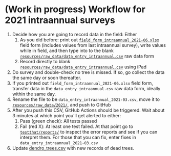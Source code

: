 # (Work in progress) Workflow for 2021 intraannual surveys

1. Decide how you are going to record data in the field: Either
    1. As you did before: print out [`field_form_intraannual_2021-06.xlsx`](https://github.com/SCBI-ForestGEO/Dendrobands/tree/master/resources/field_forms/2021) field form (includes values from last intraannual survey), write values while in field, and then type into to the blank [`resources/raw_data/data_entry_intraannual.csv`](https://github.com/SCBI-ForestGEO/Dendrobands/blob/master/resources/raw_data/data_entry_intraannual.csv) raw data form
    1. Record directly to blank [`resources/raw_data/data_entry_intraannual.csv`](https://github.com/SCBI-ForestGEO/Dendrobands/blob/master/resources/raw_data/data_entry_intraannual.csv) using iPad
2. Do survey and double-check no tree is missed. If so, go collect the data the same day or soon thereafter.
3. If you printed out `field_form_intraannual_2021-06.xlsx` field form, transfer data in the `data_entry_intraannual.csv` raw data form, ideally within the same day.
4. Rename the file to be `data_entry_intraannual_2021-03.csv`, move it to [`resources/raw_data/2021/`](https://github.com/SCBI-ForestGEO/Dendrobands/tree/master/resources/raw_data/2021), and push to GitHub
5. After you push this CSV, GitHub Actions should be triggered. Wait about 3 minutes at which point you'll get alerted to either:
    1. Pass (green check): All tests passed
    1. Fail (red X): At least one test failed. At that point go to [`testthat/reports/`](https://github.com/SCBI-ForestGEO/Dendrobands/tree/master/testthat/reports) to inspect the error reports and see if you can interpret them. For those that you can fix, enter fixes in `data_entry_intraannual_2021-03.csv`
6. Update [dendro_trees.csv](https://github.com/SCBI-ForestGEO/Dendrobands/blob/master/data/dendro_trees.csv) with new records of dead trees.
